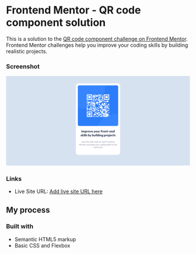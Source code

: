 # Frontend Mentor - QR code component solution

This is a solution to the [QR code component challenge on Frontend Mentor](https://www.frontendmentor.io/challenges/qr-code-component-iux_sIO_H). Frontend Mentor challenges help you improve your coding skills by building realistic projects. 

### Screenshot

![](./screenshot.png)

### Links

- Live Site URL: [Add live site URL here](https://viniciusabraao.github.io/qrcode_projeto/)

## My process

### Built with

- Semantic HTML5 markup
- Basic CSS and Flexbox
